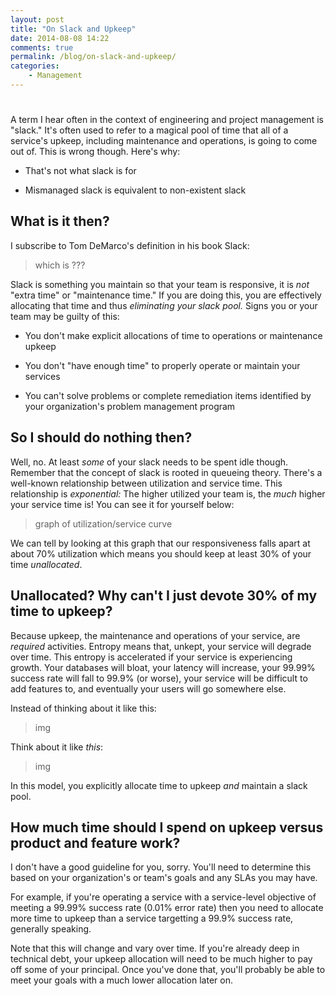 ```yaml
---
layout: post
title: "On Slack and Upkeep"
date: 2014-08-08 14:22
comments: true
permalink: /blog/on-slack-and-upkeep/
categories: 
    - Management
---
```

# 

A term I hear often in the context of engineering and project management
is "slack." It's often used to refer to a magical pool of time that all
of a service's upkeep, including maintenance and operations, is going to
come out of. This is wrong though. Here's why:

* That's not what slack is for

* Mismanaged slack is equivalent to non-existent slack


## What is it then?

I subscribe to Tom DeMarco's definition in his book Slack:

> which is ???

Slack is something you maintain so that your team is responsive, it is
*not* "extra time" or "maintenance time." If you are doing this, you are
effectively allocating that time and thus *eliminating your slack pool.*
Signs you or your team may be guilty of this:

* You don't make explicit allocations of time to operations or
  maintenance upkeep

* You don't "have enough time" to properly operate or maintain your
  services

* You can't solve problems or complete remediation items identified by your
  organization's problem management program


## So I should do nothing then?

Well, no. At least *some* of your slack needs to be spent idle though.
Remember that the concept of slack is rooted in queueing theory. There's
a well-known relationship between utilization and service time. This
relationship is *exponential:* The higher utilized your team is, the
*much* higher your service time is! You can see it for yourself
below:

> graph of utilization/service curve

We can tell by looking at this graph that our responsiveness falls apart
at about 70% utilization which means you should keep at least 30% of
your time *unallocated*.


## Unallocated? Why can't I just devote 30% of my time to upkeep?

Because upkeep, the maintenance and operations of your service,
are *required* activities. Entropy means that, unkept, your service will
degrade over time. This entropy is accelerated if your service is
experiencing growth. Your databases will bloat, your latency will
increase, your 99.99% success rate will fall to 99.9% (or worse), your
service will be difficult to add features to, and eventually your users
will go somewhere else.

Instead of thinking about it like this:

> img

Think about it like *this*:

> img

In this model, you explicitly allocate time to upkeep *and* maintain a
slack pool.


## How much time should I spend on upkeep versus product and feature work?

I don't have a good guideline for you, sorry. You'll need to determine
this based on your organization's or team's goals and any SLAs you may
have.

For example, if you're operating a service with a service-level
objective of meeting a 99.99% success rate (0.01% error rate) then you
need to allocate more time to upkeep than a service targetting a 99.9%
success rate, generally speaking.

Note that this will change and vary over time. If you're already deep in
technical debt, your upkeep allocation will need to be much higher to
pay off some of your principal. Once you've done that, you'll probably
be able to meet your goals with a much lower allocation later on.

